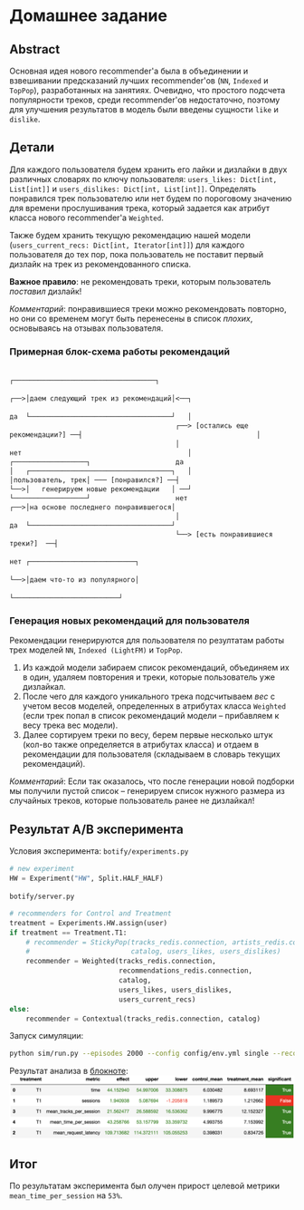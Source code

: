 # Домашнее задание

## Abstract
Основная идея нового recommender'а была в объединении и взвешивании предсказаний 
лучших recommender'ов (`NN`, `Indexed` и `TopPop`), разработанных на занятиях.
Очевидно, что простого подсчета популярности треков, среди recommender'ов недостаточно,
поэтому для улучшения результатов в модель были введены сущности `like` и `dislike`.

## Детали
Для каждого пользователя будем хранить его лайки и дизлайки в двух различных словарях
по ключу пользователя:
`users_likes: Dict[int, List[int]]` и `users_dislikes: Dict[int, List[int]]`.
Определять понравился трек пользователю или нет будем по пороговому значению
для времени прослушивания трека, который задается как атрибут класса
нового recommender'а `Weighted`.

Также будем хранить текущую рекомендацию нашей модели (`users_current_recs: Dict[int, Iterator[int]]`)
для каждого пользователя до тех пор, пока пользователь не поставит первый дизлайк
на трек из рекомендованного списка.

**Важное правило**: не рекомендовать треки, которым пользователь _поставил_ дизлайк!

_Комментарий_: понравившиеся треки можно рекомендовать повторно, но они со временем могут быть
перенесены в список _плохих_, основываясь на отзывах пользователя.

### Примерная блок-схема работы рекомендаций 
                                                                                     ┌───────────────────────────────────┐
                                                                                 ┌──>│даем следующий трек из рекомендаций│<──┐
                                                                                 да  └───────────────────────────────────┘   │
                                             ┌──> [остались еще рекомендации?] ──┤                                           │
                                             │                                   нет                                         │
    ┌──────────────────┐                     да                                  │   ┌───────────────────────────────────┐   │
    │пользователь, трек│ ─── [понравился?] ──┤                                   └──>│   генерируем новые рекомендации   │ ──┘
    └──────────────────┘                     нет                                 ┌──>│на основе последнего понравившегося│
                                             │                                   да  └───────────────────────────────────┘
                                             └──> [есть понравившиеся треки?]  ──┤   
                                                                                 нет ┌──────────────────────────┐
                                                                                 └──>│даем что-то из популярного│
                                                                                     └──────────────────────────┘
### Генерация новых рекомендаций для пользователя
Рекомендации генерируются для пользователя по резултатам работы трех моделей
`NN`, `Indexed (LightFM)` и `TopPop`.

1. Из каждой модели забираем список рекомендаций,
объединяем их в один, удаляем повторения и треки, которые пользователь уже дизлайкал.
2. После чего для каждого уникального трека подсчитываем _вес_ с учетом весов моделей,
определенных в атрибутах класса `Weighted` (если трек попал в список рекомендаций
модели – прибавляем к весу трека вес модели).
3. Далее сортируем треки по весу, берем первые несколько штук (кол-во также определяется
в атрибутах класса) и отдаем в рекомендации для пользователя (складываем в словарь текущих рекомендаций).

_Комментарий_: Если так оказалось, что после генерации новой подборки мы получили пустой список –
генерируем список нужного размера из случайных треков, которые пользователь ранее не дизлайкал!

## Результат A/B эксперимента
Условия эксперимента:
`botify/experiments.py`
```python
# new experiment
HW = Experiment("HW", Split.HALF_HALF)
```
`botify/server.py`
```python
# recommenders for Control and Treatment
treatment = Experiments.HW.assign(user)
if treatment == Treatment.T1:
    # recommender = StickyPop(tracks_redis.connection, artists_redis.connection,
    #                         catalog, users_likes, users_dislikes)
    recommender = Weighted(tracks_redis.connection,
                           recommendations_redis.connection,
                           catalog,
                           users_likes, users_dislikes,
                           users_current_recs)
else:
    recommender = Contextual(tracks_redis.connection, catalog)
```
Запуск симуляции:
```bash
python sim/run.py --episodes 2000 --config config/env.yml single --recommender remote --seed 31337 
```

Результат анализа в [блокноте](jupyter/Week1Seminar.ipynb):
![ab_test_weighted](screenshots/weighted_vs_contextual.png)

## Итог
По результатам эксперимента был олучен прирост целевой метрики `mean_time_per_session` на `53%`.
